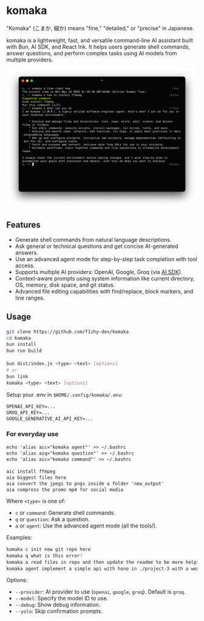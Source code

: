 # komaka

"Komaka" (こまか, 細か) means "fine," "detailed," or "precise" in Japanese.

komaka is a lightweight, fast, and versatile command-line AI assistant built with Bun, AI SDK, and React Ink. It helps users generate shell commands, answer questions, and perform complex tasks using AI models from multiple providers.

![Image](./komaka-term.png)

## Features

- Generate shell commands from natural language descriptions.
- Ask general or technical questions and get concise AI-generated answers.
- Use an advanced agent mode for step-by-step task completion with tool access.
- Supports multiple AI providers: OpenAI, Google, Groq (via [AI SDK](https://ai-sdk.dev/)).
- Context-aware prompts using system information like current directory, OS, memory, disk space, and git status.
- Advanced file editing capabilities with find/replace, block markers, and line ranges.

## Usage
```bash
git clone https://github.com/f1shy-dev/komaka
cd komaka
bun install
bun run build

bun dist/index.js <type> <text> [options]
# or
bun link
komaka <type> <text> [options]
```

Setup your .env in `$HOME/.config/komaka/.env`:
```
OPENAI_API_KEY=...
GROQ_API_KEY=...
GOOGLE_GENERATIVE_AI_API_KEY=...
```

### For everyday use
```
echo 'alias aic="komaka agent"' >> ~/.bashrc
echo 'alias aiq="komaka question"' >> ~/.bashrc
echo 'alias aic="komaka command"' >> ~/.bashrc

aic install ffmpeg
aia biggest files here
aia convert the jpegs to pngs inside a folder 'new_output'
aia compress the promo mp4 for social media
```

Where `<type>` is one of:
- `c` or `command`: Generate shell commands.
- `q` or `question`: Ask a question.
- `a` or `agent`: Use the advanced agent mode (all the tools!).

Examples:

```bash
komaka c init new git repo here
komaka q what is this error?
komaka a read files in repo and then update the readme to be more helpful
komaka agent implement a simple api with hono in ./project-3 with a weather endpoint using open meteo and some health apis too - use bun
```

Options:
- `--provider`: AI provider to use (`openai`, `google`, `groq`). Default is `groq`.
- `--model`: Specify the model ID to use.
- `--debug`: Show debug information.
- `--yolo`: Skip confirmation prompts.
